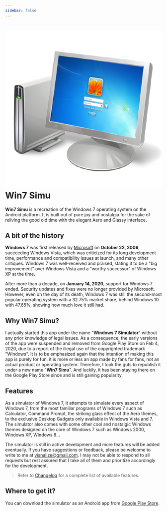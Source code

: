 ```yaml
---
sidebar: false
---
```


# ![win7simu](/assets/win7simu-logo.png) Win7 Simu

**Win7 Simu** is a recreation of the Windows 7 operating system on the Android platform. It is built out of pure joy and nostalgia for the sake of reliving the good old time with the elegant Aero and Glassy interface.

## A bit of the history

**Windows 7** was first released by [Microsoft](https://en.wikipedia.org/wiki/Microsoft) on **October 22, 2009**, succeeding Windows Vista, which was criticized for its long development time, performance and compatibility issues at launch, and many other critiques. Windows 7 was well-received and praised, stating it to be a "big improvement" over Windows Vista and a "worthy successor" of Windows XP at the time.

After more than a decade, on **January 14, 2020**, support for Windows 7 ended. Security updates and fixes were no longer provided by Microsoft. However, even on the day of its death, Windows 7 was still the second-most popular operating system with a 32.75% market share, behind Windows 10 with 47.65%, showing how much love it still had.

## Why Win7 Simu?

I actually started this app under the name "**Windows 7 Simulator**" without any prior knowledge of legal issues. As a consequence, the early versions of the app were suspended and removed from Google Play Store on Feb 4, 2020, due to a report of the illegal use of the copyrighted trademark "Windows". It is to be emphasized again that the intention of making this app is purely for fun, it is more or less an app made by fans for fans, not an actual product or operating system. Therefore, I took the guts to republish it under a new name "**Win7 Simu**". And luckily, it has been staying there on the Google Play Store since and is still gaining popularity.

## Features

As a simulator of Windows 7, it attempts to simulate every aspect of Windows 7, from the most familiar programs of Windows 7 such as Calculator, Command Prompt, the striking glass effect of the Aero themes, to the exclusive Desktop Gadgets only available in Windows Vista and 7. The simulator also comes with some other cool and nostalgic Windows themes designed on the core of Windows 7 such as Windows 2000, Windows XP, Windows 8...

The simulator is still in active development and more features will be added eventually. If you have suggestions or feedback, please be welcome to write to me at [visnalize@gmail.com](mailto:visnalize@gmail.com). I may not be able to respond to all requests but rest assured that I take all of them and prioritize accordingly for the development.

> Refer to [Changelog](./changelog.md) for a complete list of available features.

## Where to get it?

You can download the simulator as an Android app from [Google Play Store](https://play.google.com/store/apps/details?id=com.visnalize.win7simu).
